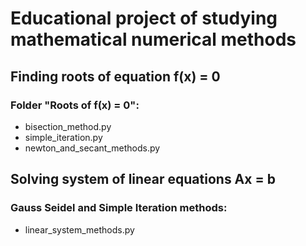 # Educational project of studying mathematical numerical methods

## Finding roots of equation f(x) = 0
### Folder "Roots of f(x) = 0":
- bisection_method.py
- simple_iteration.py
- newton_and_secant_methods.py

## Solving system of linear equations Ax = b
### Gauss Seidel and Simple Iteration methods:
- linear_system_methods.py